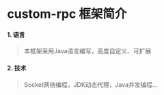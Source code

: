 # custom-rpc 框架简介

#### 1. 语言
> 本框架采用Java语言编写，高度自定义、可扩展

#### 2. 技术
> Socket网络编程，JDK动态代理，Java并发编程...
